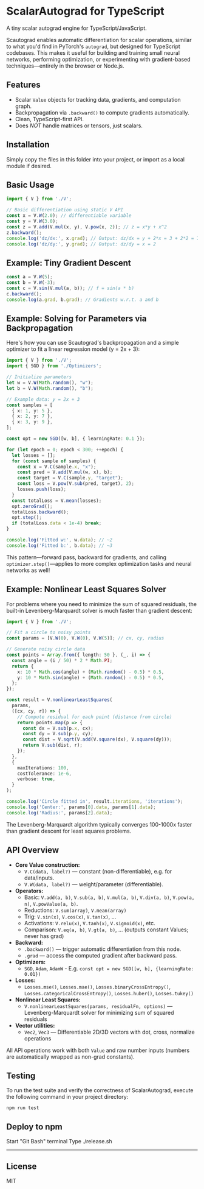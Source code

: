 # ScalarAutograd for TypeScript

A tiny scalar autograd engine for TypeScript/JavaScript.

Scautograd enables automatic differentiation for scalar operations, similar to what you'd find in PyTorch's `autograd`, but designed for TypeScript codebases. This makes it useful for building and training small neural networks, performing optimization, or experimenting with gradient-based techniques—entirely in the browser or Node.js.

## Features
- Scalar `Value` objects for tracking data, gradients, and computation graph.
- Backpropagation via `.backward()` to compute gradients automatically.
- Clean, TypeScript-first API.
- Does *NOT* handle matrices or tensors, just scalars.

## Installation

Simply copy the files in this folder into your project, or import as a local module if desired.

## Basic Usage

```typescript
import { V } from './V';

// Basic differentiation using static V API
const x = V.W(2.0); // differentiable variable
const y = V.W(3.0);
const z = V.add(V.mul(x, y), V.pow(x, 2)); // z = x*y + x^2
z.backward();
console.log('dz/dx:', x.grad); // Output: dz/dx = y + 2*x = 3 + 2*2 = 7
console.log('dz/dy:', y.grad); // Output: dz/dy = x = 2
```

## Example: Tiny Gradient Descent

```typescript
const a = V.W(5);
const b = V.W(-3);
const c = V.sin(V.mul(a, b)); // f = sin(a * b)
c.backward();
console.log(a.grad, b.grad); // Gradients w.r.t. a and b
```

## Example: Solving for Parameters via Backpropagation

Here's how you can use Scautograd's backpropagation and a simple optimizer to fit a linear regression model (y = 2x + 3):

```typescript
import { V } from './V';
import { SGD } from './Optimizers';

// Initialize parameters
let w = V.W(Math.random(), "w");
let b = V.W(Math.random(), "b");

// Example data: y = 2x + 3
const samples = [
  { x: 1, y: 5 },
  { x: 2, y: 7 },
  { x: 3, y: 9 },
];

const opt = new SGD([w, b], { learningRate: 0.1 });

for (let epoch = 0; epoch < 300; ++epoch) {
  let losses = [];
  for (const sample of samples) {
    const x = V.C(sample.x, "x");
    const pred = V.add(V.mul(w, x), b);
    const target = V.C(sample.y, "target");
    const loss = V.pow(V.sub(pred, target), 2);
    losses.push(loss);
  }
  const totalLoss = V.mean(losses);
  opt.zeroGrad();
  totalLoss.backward();
  opt.step();
  if (totalLoss.data < 1e-4) break;
}

console.log('Fitted w:', w.data); // ~2
console.log('Fitted b:', b.data); // ~3
```

This pattern—forward pass, backward for gradients, and calling `optimizer.step()`—applies to more complex optimization tasks and neural networks as well!

## Example: Nonlinear Least Squares Solver

For problems where you need to minimize the sum of squared residuals, the built-in Levenberg-Marquardt solver is much faster than gradient descent:

```typescript
import { V } from './V';

// Fit a circle to noisy points
const params = [V.W(0), V.W(0), V.W(5)]; // cx, cy, radius

// Generate noisy circle data
const points = Array.from({ length: 50 }, (_, i) => {
  const angle = (i / 50) * 2 * Math.PI;
  return {
    x: 10 * Math.cos(angle) + (Math.random() - 0.5) * 0.5,
    y: 10 * Math.sin(angle) + (Math.random() - 0.5) * 0.5,
  };
});

const result = V.nonlinearLeastSquares(
  params,
  ([cx, cy, r]) => {
    // Compute residual for each point (distance from circle)
    return points.map(p => {
      const dx = V.sub(p.x, cx);
      const dy = V.sub(p.y, cy);
      const dist = V.sqrt(V.add(V.square(dx), V.square(dy)));
      return V.sub(dist, r);
    });
  },
  {
    maxIterations: 100,
    costTolerance: 1e-6,
    verbose: true,
  }
);

console.log('Circle fitted in', result.iterations, 'iterations');
console.log('Center:', params[0].data, params[1].data);
console.log('Radius:', params[2].data);
```

The Levenberg-Marquardt algorithm typically converges 100-1000x faster than gradient descent for least squares problems.

## API Overview
- **Core Value construction:**
    - `V.C(data, label?)` — constant (non-differentiable), e.g. for data/inputs.
    - `V.W(data, label?)` — weight/parameter (differentiable).
- **Operators:**
    - Basic: `V.add(a, b)`, `V.sub(a, b)`, `V.mul(a, b)`, `V.div(a, b)`, `V.pow(a, n)`, `V.powValue(a, b)`.
    - Reductions: `V.sum(array)`, `V.mean(array)`
    - Trig: `V.sin(x)`, `V.cos(x)`, `V.tan(x)`, ...
    - Activations: `V.relu(x)`, `V.tanh(x)`, `V.sigmoid(x)`, etc.
    - Comparison: `V.eq(a, b)`, `V.gt(a, b)`, ... (outputs constant Values; never has grad)
- **Backward:**
    - `.backward()` — trigger automatic differentiation from this node.
    - `.grad` — access the computed gradient after backward pass.
- **Optimizers:**
    - `SGD`, `Adam`, `AdamW` - E.g. `const opt = new SGD([w, b], {learningRate: 0.01})`
- **Losses:**
    - `Losses.mse()`, `Losses.mae()`, `Losses.binaryCrossEntropy()`, `Losses.categoricalCrossEntropy()`, `Losses.huber()`, `Losses.tukey()`
- **Nonlinear Least Squares:**
    - `V.nonlinearLeastSquares(params, residualFn, options)` — Levenberg-Marquardt solver for minimizing sum of squared residuals
- **Vector utilities:**
    - `Vec2`, `Vec3` — Differentiable 2D/3D vectors with dot, cross, normalize operations

All API operations work with both `Value` and raw number inputs (numbers are automatically wrapped as non-grad constants).


## Testing

To run the test suite and verify the correctness of ScalarAutograd, execute the following command in your project directory:

```shell
npm run test
```

## Deploy to npm

Start "Git Bash" terminal
Type ./release.sh

---

## License
MIT
